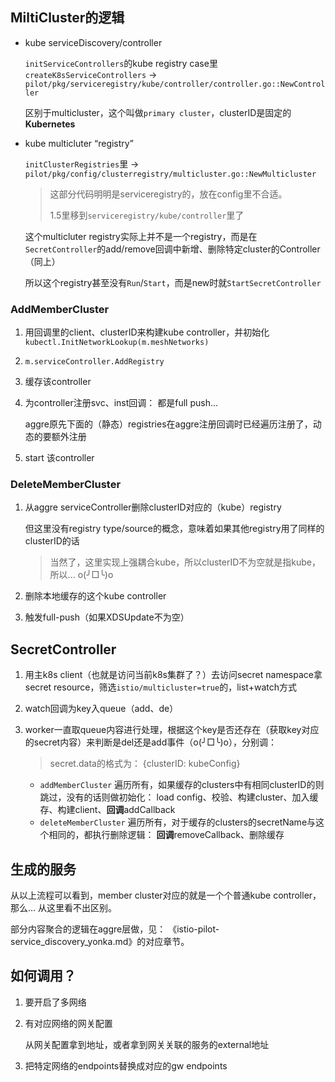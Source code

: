 


## MiltiCluster的逻辑



* kube serviceDiscovery/controller

  `initServiceControllers`的kube registry case里`createK8sServiceControllers` -> `pilot/pkg/serviceregistry/kube/controller/controller.go::NewController`

  区别于multicluster，这个叫做`primary cluster`，clusterID是固定的 **Kubernetes**

* kube multicluter “registry”

  `initClusterRegistries`里 -> `pilot/pkg/config/clusterregistry/multicluster.go::NewMulticluster`

  > 这部分代码明明是serviceregistry的，放在config里不合适。
  >
  > 1.5里移到`serviceregistry/kube/controller`里了

  这个multicluter registry实际上并不是一个registry，而是在`SecretController`的add/remove回调中新增、删除特定cluster的Controller（同上）

  所以这个registry甚至没有`Run`/`Start`，而是new时就`StartSecretController`



### AddMemberCluster

1. 用回调里的client、clusterID来构建kube controller，并初始化 `kubectl.InitNetworkLookup(m.meshNetworks)`

2. `m.serviceController.AddRegistry`

3. 缓存该controller

4. 为controller注册svc、inst回调： 都是full push...

   aggre原先下面的（静态）registries在aggre注册回调时已经遍历注册了，动态的要额外注册

5. start 该controller



### DeleteMemberCluster

1. 从aggre serviceController删除clusterID对应的（kube）registry

   但这里没有registry type/source的概念，意味着如果其他registry用了同样的clusterID的话

   > 当然了，这里实现上强耦合kube，所以clusterID不为空就是指kube，所以... o(╯□╰)o

2. 删除本地缓存的这个kube controller
3. 触发full-push（如果XDSUpdate不为空）



## SecretController



1. 用主k8s client（也就是访问当前k8s集群了？）去访问secret namespace拿secret resource，筛选`istio/multicluster=true`的，list+watch方式

2. watch回调为key入queue（add、de）

3. worker一直取queue内容进行处理，根据这个key是否还存在（获取key对应的secret内容）来判断是del还是add事件（o(╯□╰)o），分别调：

   > secret.data的格式为： {clusterID: kubeConfig}

   * `addMemberCluster` 遍历所有，如果缓存的clusters中有相同clusterID的则跳过，没有的话则做初始化： load config、校验、构建cluster、加入缓存、构建client、**回调**addCallback
   * `deleteMemberCluster` 遍历所有，对于缓存的clusters的secretName与这个相同的，都执行删除逻辑： **回调**removeCallback、删除缓存

   

## 生成的服务

从以上流程可以看到，member cluster对应的就是一个个普通kube controller，那么... 从这里看不出区别。

部分内容聚合的逻辑在aggre层做，见： 《istio-pilot-service_discovery_yonka.md》的对应章节。



## 如何调用？



1. 要开启了多网络

2. 有对应网络的网关配置

   从网关配置拿到地址，或者拿到网关关联的服务的external地址

3. 把特定网络的endpoints替换成对应的gw endpoints



